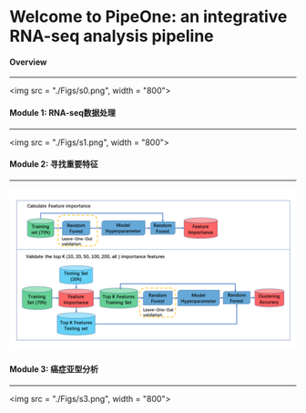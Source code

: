 # Welcome to PipeOne: an integrative RNA-seq analysis pipeline

#### Overview

----

<img src = "./Figs/s0.png", width = "800">

#### Module 1: RNA-seq数据处理

-----

<img src = "./Figs/s1.png", width = "800">


#### Module 2: 寻找重要特征

-----

<img src = "./Figs/s2.png">


#### Module 3: 癌症亚型分析

----------

<img src = "./Figs/s3.png", width = "800">